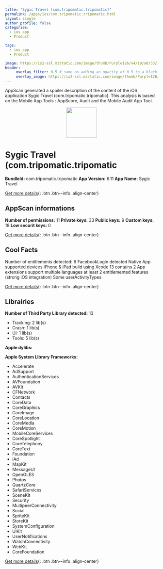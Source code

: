 ```yaml
---
title: "Sygic Travel (com.tripomatic.tripomatic)"
permalink: /apps/ios/com.tripomatic.tripomatic.html
layout: single
author_profile: false
categories: 
  - ios app 
  - Product 

tags: 
  - ios app 
  - Product 

image: https://is2-ssl.mzstatic.com/image/thumb/Purple126/v4/19/a0/53/19a053b3-035e-77d4-6494-5adf162ae827/AppIcon-0-0-1x_U007emarketing-0-0-0-7-0-0-sRGB-0-0-0-GLES2_U002c0-512MB-85-220-0-0.png/512x512bb.jpg
header: 
     overlay_filter: 0.5 # same as adding an opacity of 0.5 to a black background
     overlay_image: https://is2-ssl.mzstatic.com/image/thumb/Purple126/v4/19/a0/53/19a053b3-035e-77d4-6494-5adf162ae827/AppIcon-0-0-1x_U007emarketing-0-0-0-7-0-0-sRGB-0-0-0-GLES2_U002c0-512MB-85-220-0-0.png/512x512bb.jpg
---
```

AppScan generated a spoiler description of the content of the iOS application Sygic Travel (com.tripomatic.tripomatic). This analysis is based on the Mobile App Tools : AppScore, Audit and the Mobile Audit App Tool.

  
  
<div style="text-align: center;"><img src="https://is2-ssl.mzstatic.com/image/thumb/Purple126/v4/19/a0/53/19a053b3-035e-77d4-6494-5adf162ae827/AppIcon-0-0-1x_U007emarketing-0-0-0-7-0-0-sRGB-0-0-0-GLES2_U002c0-512MB-85-220-0-0.png/512x512bb.jpg" width="100" height="100"></div>  
  
# Sygic Travel (com.tripomatic.tripomatic

**BundleId:** com.tripomatic.tripomatic
**App Version:** 6.11
**App Name:** Sygic Travel


[Get more details](/pricing.html){: .btn .btn--info .align-center}  
  
## AppScan informations 

**Number of permissions:** 11
**Private keys:** 33
**Public keys:** 9
**Custom keys:** 18
**Low securit keys:** 0
  
[Get more details](/pricing.html){: .btn .btn--info .align-center}

## Cool Facts

Number of entitlements detected: 6
FacebookLogin detected
Native App
supported devices iPhone & iPad
build using Xcode 13
contains 2 App extensions
support multiple languages
at least 2 entitlemented features (strong iOS integration)
Some userActivityTypes
  
[Get more details](/pricing.html){: .btn .btn--info .align-center}

## Librairies 
**Number of Third Party Library detected:** 13
- Tracking: 2 lib(s)
- Crash: 1 lib(s)
- UI: 1 lib(s)
- Tools: 5 lib(s)

**Apple dylibs:**


**Apple System Library Frameworks:**
- Accelerate
- AdSupport
- AuthenticationServices
- AVFoundation
- AVKit
- CFNetwork
- Contacts
- CoreData
- CoreGraphics
- CoreImage
- CoreLocation
- CoreMedia
- CoreMotion
- MobileCoreServices
- CoreSpotlight
- CoreTelephony
- CoreText
- Foundation
- iAd
- MapKit
- MessageUI
- OpenGLES
- Photos
- QuartzCore
- SafariServices
- SceneKit
- Security
- MultipeerConnectivity
- Social
- SpriteKit
- StoreKit
- SystemConfiguration
- UIKit
- UserNotifications
- WatchConnectivity
- WebKit
- CoreFoundation


  
[Get more details](/pricing.html){: .btn .btn--info .align-center}


